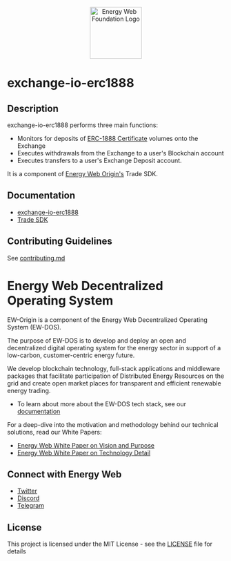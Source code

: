 <p align="center">
  <a href="https://www.energyweb.org" target="blank"><img src="../../../docs/images/EW.png" width="120" alt="Energy Web Foundation Logo" /></a>
</p>

# exchange-io-erc1888

## Description

exchange-io-erc1888 performs three main functions:

-   Monitors for deposits of [ERC-1888 Certificate](https://github.com/ethereum/EIPs/issues/1888) volumes onto the Exchange
-   Executes withdrawals from the Exchange to a user's Blockchain account
-   Executes transfers to a user's Exchange Deposit account.

It is a component of [Energy Web Origin's](https://energy-web-foundation-origin.readthedocs-hosted.com/en/latest/) Trade SDK.

## Documentation

-   [exchange-io-erc1888](https://energy-web-foundation-origin.readthedocs-hosted.com/en/latest/trade/exchange-io-erc1888/)
-   [Trade SDK](https://energy-web-foundation-origin.readthedocs-hosted.com/en/latest/trade/)

## Contributing Guidelines

See [contributing.md](../../../contributing.md)

# Energy Web Decentralized Operating System

EW-Origin is a component of the Energy Web Decentralized Operating System (EW-DOS).

The purpose of EW-DOS is to develop and deploy an open and decentralized digital operating system for the energy sector in support of a low-carbon, customer-centric energy future.

We develop blockchain technology, full-stack applications and middleware packages that facilitate participation of Distributed Energy Resources on the grid and create open market places for transparent and efficient renewable energy trading.

-   To learn about more about the EW-DOS tech stack, see our [documentation](https://app.gitbook.com/@energy-web-foundation/s/energy-web/)

For a deep-dive into the motivation and methodology behind our technical solutions, read our White Papers:

-   [Energy Web White Paper on Vision and Purpose](https://www.energyweb.org/reports/EWDOS-Vision-Purpose/)
-   [Energy Web White Paper on Technology Detail](https://www.energyweb.org/wp-content/uploads/2020/06/EnergyWeb-EWDOS-PART2-TechnologyDetail-202006-vFinal.pdf)

## Connect with Energy Web

-   [Twitter](https://twitter.com/energywebx)
-   [Discord](https://discord.com/channels/706103009205288990/843970822254362664)
-   [Telegram](https://t.me/energyweb)

## License

This project is licensed under the MIT License - see the [LICENSE](LICENSE) file for details

